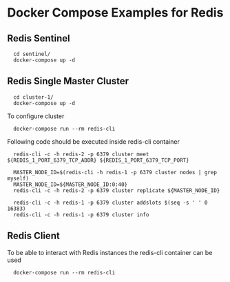 # Docker Compose Examples for Redis

## Redis Sentinel

```
  cd sentinel/
  docker-compose up -d
```

## Redis Single Master Cluster

```
  cd cluster-1/
  docker-compose up -d
```

To configure cluster

```
  docker-compose run --rm redis-cli
```
  
Following code should be executed inside redis-cli container

```  
  redis-cli -c -h redis-2 -p 6379 cluster meet ${REDIS_1_PORT_6379_TCP_ADDR} ${REDIS_1_PORT_6379_TCP_PORT}

  MASTER_NODE_ID=$(redis-cli -h redis-1 -p 6379 cluster nodes | grep myself)
  MASTER_NODE_ID=${MASTER_NODE_ID:0:40}
  redis-cli -c -h redis-2 -p 6379 cluster replicate ${MASTER_NODE_ID}

  redis-cli -c -h redis-1 -p 6379 cluster addslots $(seq -s ' ' 0 16383)
  redis-cli -c -h redis-1 -p 6379 cluster info
```

## Redis Client

To be able to interact with Redis instances the redis-cli container can be used

```
  docker-compose run --rm redis-cli
```